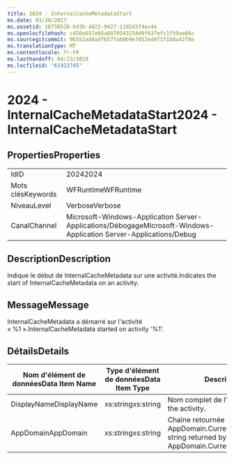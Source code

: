 ```yaml
---
title: 2024 - InternalCacheMetadataStart
ms.date: 03/30/2017
ms.assetid: 18758528-6d3b-4d25-9427-12d2d3f4ec4e
ms.openlocfilehash: c456e657e05a0870543234d9f637efc1f59ae06c
ms.sourcegitcommit: 9b552addadfb57fab0b9e7852ed4f1f1b8a42f8e
ms.translationtype: MT
ms.contentlocale: fr-FR
ms.lasthandoff: 04/23/2019
ms.locfileid: "61923745"
---
```

# <a name="2024---internalcachemetadatastart"></a><span data-ttu-id="e8f49-102">2024 - InternalCacheMetadataStart</span><span class="sxs-lookup"><span data-stu-id="e8f49-102">2024 - InternalCacheMetadataStart</span></span>
## <a name="properties"></a><span data-ttu-id="e8f49-103">Properties</span><span class="sxs-lookup"><span data-stu-id="e8f49-103">Properties</span></span>  
  
|||  
|-|-|  
|<span data-ttu-id="e8f49-104">Id</span><span class="sxs-lookup"><span data-stu-id="e8f49-104">ID</span></span>|<span data-ttu-id="e8f49-105">2024</span><span class="sxs-lookup"><span data-stu-id="e8f49-105">2024</span></span>|  
|<span data-ttu-id="e8f49-106">Mots clés</span><span class="sxs-lookup"><span data-stu-id="e8f49-106">Keywords</span></span>|<span data-ttu-id="e8f49-107">WFRuntime</span><span class="sxs-lookup"><span data-stu-id="e8f49-107">WFRuntime</span></span>|  
|<span data-ttu-id="e8f49-108">Niveau</span><span class="sxs-lookup"><span data-stu-id="e8f49-108">Level</span></span>|<span data-ttu-id="e8f49-109">Verbose</span><span class="sxs-lookup"><span data-stu-id="e8f49-109">Verbose</span></span>|  
|<span data-ttu-id="e8f49-110">Canal</span><span class="sxs-lookup"><span data-stu-id="e8f49-110">Channel</span></span>|<span data-ttu-id="e8f49-111">Microsoft-Windows-Application Server-Applications/Débogage</span><span class="sxs-lookup"><span data-stu-id="e8f49-111">Microsoft-Windows-Application Server-Applications/Debug</span></span>|  
  
## <a name="description"></a><span data-ttu-id="e8f49-112">Description</span><span class="sxs-lookup"><span data-stu-id="e8f49-112">Description</span></span>  
 <span data-ttu-id="e8f49-113">Indique le début de InternalCacheMetadata sur une activité.</span><span class="sxs-lookup"><span data-stu-id="e8f49-113">Indicates the start of InternalCacheMetadata on an activity.</span></span>  
  
## <a name="message"></a><span data-ttu-id="e8f49-114">Message</span><span class="sxs-lookup"><span data-stu-id="e8f49-114">Message</span></span>  
 <span data-ttu-id="e8f49-115">InternalCacheMetadata a démarré sur l'activité « %1 ».</span><span class="sxs-lookup"><span data-stu-id="e8f49-115">InternalCacheMetadata started on activity '%1'.</span></span>  
  
## <a name="details"></a><span data-ttu-id="e8f49-116">Détails</span><span class="sxs-lookup"><span data-stu-id="e8f49-116">Details</span></span>  
  
|<span data-ttu-id="e8f49-117">Nom d'élément de données</span><span class="sxs-lookup"><span data-stu-id="e8f49-117">Data Item Name</span></span>|<span data-ttu-id="e8f49-118">Type d'élément de données</span><span class="sxs-lookup"><span data-stu-id="e8f49-118">Data Item Type</span></span>|<span data-ttu-id="e8f49-119">Description</span><span class="sxs-lookup"><span data-stu-id="e8f49-119">Description</span></span>|  
|--------------------|--------------------|-----------------|  
|<span data-ttu-id="e8f49-120">DisplayName</span><span class="sxs-lookup"><span data-stu-id="e8f49-120">DisplayName</span></span>|<span data-ttu-id="e8f49-121">xs:string</span><span class="sxs-lookup"><span data-stu-id="e8f49-121">xs:string</span></span>|<span data-ttu-id="e8f49-122">Nom complet de l'activité.</span><span class="sxs-lookup"><span data-stu-id="e8f49-122">The display name of the activity.</span></span>|  
|<span data-ttu-id="e8f49-123">AppDomain</span><span class="sxs-lookup"><span data-stu-id="e8f49-123">AppDomain</span></span>|<span data-ttu-id="e8f49-124">xs:string</span><span class="sxs-lookup"><span data-stu-id="e8f49-124">xs:string</span></span>|<span data-ttu-id="e8f49-125">Chaîne retournée par AppDomain.CurrentDomain.FriendlyName.</span><span class="sxs-lookup"><span data-stu-id="e8f49-125">The string returned by AppDomain.CurrentDomain.FriendlyName.</span></span>|
